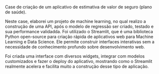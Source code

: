 Case de criação de um aplicativo de estimativa de valor de seguro (plano de saúde).

Neste case, elaborei um projeto de machine learning, no qual realizo a construção de uma API, após o modelo de regressão ser criado, testado e sua performance validadda.
Foi utilizado o Streamlit, que é uma biblioteca Python open-source para criação rápida de aplicativos web para Machine Learning e Data Science. Ele permite construir interfaces interativas sem a necessidade de conhecimento profundo sobre desenvolvimento web.

Foi criada uma interface com diversos widgets, integrar com modelos customizados e fazer o deploy do aplicativo, mostrando como o Streamlit realmente acelera e facilita muito a construção desse tipo de aplicação. 
